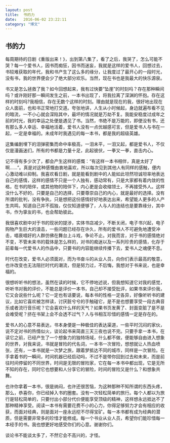 ```yaml
---
layout: post
title:  书的力
date:   2016-06-02 23:22:11
category: "博文"
---
```

## 书的力

每周期待的日剧《重版出来！》，出到第八集了，看了之后，我哭了，怎么可能不哭？每一个爱书人，因书而痴狂，因书而迷妄，我就是这样的爱书人，回想过去，书较难获取的年代，我和书产生了这么多的缘分，让我度过了最开心的一段时光，没有书，我的世界便会少了绝大部分欢乐。当然，现在书也是我最大的快乐源泉。

书又是怎么拯救了我？如今回想起来，我有过快要“坠崖”的时刻吗？存在那种瞬间吗？或许刚好那一瞬间发生之前，一本书出现了，将我拉离了深渊的怀抱。存在这样的时刻吗?我相信，存在无数个这样的时刻。理由就是现在的我，很好地出现在众人面前，也和书正常地打交道。夸张地讲，人生从小时候起，身边就遍布看不见的暗流，一不小心就会深陷其中，最坏的情况就是万劫不复。我能安稳度过成年之前的时光，我的幸运之处便是遇见了书。当然，书绝不是万能的，即便没有书，还有那么多人幸运、幸福地活着，爱书人没有一点优越感可言，但是爱书人与书在一起，一定是幸福的。未成年时我遇见的每一本书，都是我的超级英雄。


这集编剧埋下的泪弹密集而命中率极高，一泪未平，一泪又起，都是爱书人，不仅仅是漫画迷们，所有的书都是力量十足，此起彼伏，一拳又一拳，直击内心。

记不得有多少次了，都会产生这样的感慨：“有这样一本书相伴，真是太好了啊……”。真是对这种感慨由衷地喜欢，所以每次见到其他人有同样的感触，便内心激动难以抑制。我喜欢看日剧，就是能看到剧中的人能如此坦然坦诚坦率地表达自己的感情，这样的感情不只是一个人独有，感动常有，只是大家都有着内敛的性格，在书的陪伴，或其他物的陪伴下，内心更是会收缩领土，不再接受外人。这样没什么不好的，只要是自己的选择，只要尊崇自己的内心，就是最好的选择。没有所谓的批判，没有争执，只是想把这份感情好好地表达出来，希望能人更多的人产生共鸣，知道自己并不孤独，仅仅知道便够了，人与人的连结也是要靠缘分，其中书，作为挚友的书，也会帮助彼此。

我很喜欢剧中对于书的现状的提涉，实体书店减少，不断关闭，电子书兴起，电子购物产生巨大的浪击，一些问题已经存在许久，所有的爱书人不可避免地遭受冲击，唱衰唱好的人群仿佛在舞台上斗戏，争论不止。对我而言，对于书的感情绝对不变，不管未来书的载体是怎么样的，对书的痴迷以及一系列珍贵的感情，化存于前辈每一代爱书人的作品中，只要书的内容能继续传播下去，爱书人之魂便不息。

时代在改变，爱书人必须面对，而为书奋斗的从业人员，向你们表示最高的敬意，也许改变也无法阻拦时代的潮流，但是努力过，不后悔，我想对于书来说，也是幸福的。

很想听听书的想法，虽然在读的时候，它不停地述说，但我想知道它对我的感觉，听听书对我的评价，不能总是评价一本书，自己却不接受批评，如果书来评价我，它又会说些什么呢？它一定也有话要说，每本书的性格一定各异，好像听听书的建议，比如它喜欢被怎样读，讨厌脏兮兮的手触碰它，是不是也想要享受一段古典音乐或者流行音乐呢？它会喜欢什么样的天气？如果书页发黄了、封面变脏了是不是会难受呢？挤在书架上会不会透不过气？人与书相互珍惜的感情一定是存在的。

爱书人的心意不易表达，书本身便是一种极佳的表达渠道，一些平时沉闷的家伙，说不定对书的热情似火，谈论起书来简直三天三夜也说不完。只要手拿一本书，在读它之前，已经产生了一个想象力的独特场域，什么都不做，便能够自由进入想象的世界，对我来说，书就是冒险的代名词，一本书一次冒险，想想就让人热血喷张，还有，一本书就是一次梦之旅，跟着梦抵达不同的城市，同样是一次冒险。在手拿着书的一瞬间，时间机器已经启动吗，不过不是带你回到过去和未来，而是前往时间停留的不同世界，时间是无限的冒险家，它在每一本书中都出现，它是无所不知的存在，同时它也想要和人分享它的冒险，时间的冒险又是什么？和想象共舞。

也许你拿着一本书，很是纳闷，也许还很苦恼，为这种那种不知所谓的东西头疼，那么，恭喜你，你已经掉入书的圈套。没有一次轻松简单的旅行。每个人都以为旅行是轻松简单的，只要付出小部分代价便能享受顶级的精神，这样想永远抵达不了那种精神享受。阅读一本书有需要花费不小的心力，你得足够努力才会有相应的收获，而面对经典，则是面对一座永远挖不尽得宝矿。每一本书都有成为经典的潜质，但是需要非常多的珍惜才能修成。每一个书业从业人员，希望你们能珍惜每一本经手的书。我也想更好地感受你们的心意。谢谢你们。

谈论书不能谈太多了，不然它会不高兴的，才怪。

